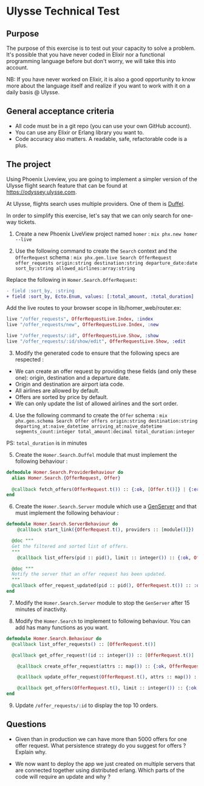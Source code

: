 # Ulysse Technical Test

## Purpose
The purpose of this exercise is to test out your capacity to solve a problem. It's possible that you have never coded in Elixir nor a functional programming language before but don't worry, we will take this into account.

NB: If you have never worked on Elixir, it is also a good opportunity to know more about the language itself and realize if you want to work with it on a daily basis @ Ulysse.

## General acceptance criteria
- All code must be in a git repo (you can use your own GitHub account).
- You can use any Elixir or Erlang library you want to.
- Code accuracy also matters. A readable, safe, refactorable code is a plus.

## The project
Using Phoenix Liveview, you are going to implement a simpler version of the Ulysse flight search feature that can be found at https://odyssey.ulysse.com.

At Ulysse, flights search uses multiple providers. One of them is [Duffel](https://duffel.com). 

In order to simplify this exercise, let's say that we can only search for one-way tickets.

1. Create a new Phoenix LiveView project named `homer` :
`mix phx.new homer --live`

2. Use the following command to create the `Search` context and the `OfferRequest` schema : 
`mix phx.gen.live Search OfferRequest offer_requests origin:string destination:string departure_date:date sort_by:string allowed_airlines:array:string`

Replace the following in `Homer.Search.OfferRequest`:
```diff
- field :sort_by, :string
+ field :sort_by, Ecto.Enum, values: [:total_amount, :total_duration]
```

Add the live routes to your browser scope in lib/homer_web/router.ex:
```elixir
live "/offer_requests", OfferRequestLive.Index, :index
live "/offer_requests/new", OfferRequestLive.Index, :new

live "/offer_requests/:id", OfferRequestLive.Show, :show
live "/offer_requests/:id/show/edit", OfferRequestLive.Show, :edit
```

3. Modify the generated code to ensure that the following specs are respected :
- We can create an offer request by providing these fields (and only these one): origin, destination and a departure date.
- Origin and destination are airport iata code.
- All airlines are allowed by default.
- Offers are sorted by price by default.
- We can only update the list of allowed airlines and the sort order.

4. Use the following command to create the `Offer` schema : `mix phx.gen.schema Search Offer offers origin:string destination:string departing_at:naive_datetime arriving_at:naive_datetime segments_count:integer total_amount:decimal total_duration:integer`

PS: `total_duration` is in minutes

5. Create the `Homer.Search.Duffel` module that must implement the following behaviour :
```elixir
defmodule Homer.Search.ProviderBehaviour do
  alias Homer.Search.{OfferRequest, Offer}
  
  @callback fetch_offers(OfferRequest.t()) :: {:ok, [Offer.t()]} | {:error, any()}
end
```

6. Create the `Homer.Search.Server` module which use a [GenServer](https://hexdocs.pm/elixir/1.12/GenServer.html) and that must implement the following behaviour :
```elixir
defmodule Homer.Search.ServerBehaviour do
	@callback start_link({OfferRequest.t(), providers :: [module()]}) :: {:ok, pid()} | {:error, any()}

  @doc """
  Get the filtered and sorted list of offers.
  """
	@callback list_offers(pid :: pid(), limit :: integer()) :: {:ok, Offer.t()} | {:error, any()}

  @doc """
  Notify the server that an offer request has been updated.
  """
  @callback offer_request_updated(pid :: pid(), OfferRequest.t()) :: :ok
end
```

7. Modify the `Homer.Search.Server` module to stop the `GenServer` after 15 minutes of inactivity.

8. Modify the `Homer.Search` to implement to following behaviour. You can add has many functions as you want.
```elixir
defmodule Homer.Search.Behaviour do
  @callback list_offer_requests() :: [OfferRequest.t()]

  @callback get_offer_request!(id :: integer()) :: [OfferRequest.t()]

	@callback create_offer_request(attrs :: map()) :: {:ok, OfferRequest.t()} | {:error, any()}

	@callback update_offer_request(OfferRequest.t(), attrs :: map()) :: {:ok, OfferRequest.t()} | {:error, any()}

	@callback get_offers(OfferRequest.t(), limit :: integer()) :: {:ok, [Offer.t()]} | {:error, any()}
end
```

9. Update `/offer_requests/:id` to display the top 10 orders.

## Questions

- Given than in production we can have more than 5000 offers for one offer request. What persistence strategy do you suggest for offers ? Explain why.

- We now want to deploy the app we just created on multiple servers that are connected together using distributed erlang. Which parts of the code will require an update and why ?
